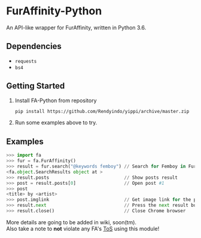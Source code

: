 # FurAffinity-Python

An API-like wrapper for FurAffinity, written in Python 3.6.

## Dependencies

- `requests`
- `bs4`

## Getting Started

1. Install FA-Python from repository
    ```sh
    pip install https://github.com/Rendyindo/yippi/archive/master.zip
    ```
2. Run some examples above to try.

## Examples

```python
>>> import fa
>>> fur = fa.FurAffinity()
>>> result = fur.search("@keywords femboy") // Search for Femboy in FurAffinity
<fa.object.SearchResults object at >
>>> result.posts                            // Show posts result
>>> post = result.posts[0]                  // Open post #1
>>> post
<title> by <artist>
>>> post.imglink                            // Get image link for the post
>>> result.next                             // Press the next result button
>>> result.close()                          // Close Chrome browser
```

More details are going to be added in wiki, soon(tm).  
Also take a note to **not** violate any FA's [ToS](http://www.furaffinity.net/tos/) using this module!

